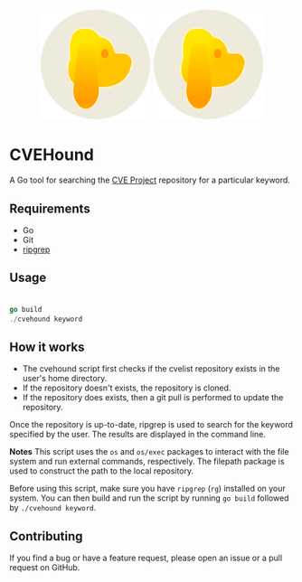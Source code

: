 <h1 align="center">
    <img width="194" src=".github/cvehound-logo.svg#gh-light-mode-only" alt="cvehound">
    <img width="194" src=".github/cvehound-logo.svg#gh-dark-mode-only" alt="cvehound">
</h1>

# CVEHound

A Go tool for searching the [CVE Project](https://github.com/CVEProject/cvelist) repository for a particular keyword.

## Requirements

- Go
- Git
- [ripgrep](https://github.com/BurntSushi/ripgrep)

## Usage

```go

go build
./cvehound keyword

```

## How it works

- The cvehound script first checks if the cvelist repository exists in the user's home directory.
- If the repository doesn't exists, the repository is cloned.
- If the repository does exists, then a git pull is performed to update the repository.

Once the repository is up-to-date, ripgrep is used to search for the keyword specified by the user. The results are displayed in the command line.

**Notes**
This script uses the `os` and `os/exec` packages to interact with the file system and run external commands, respectively. The filepath package is used to construct the path to the local repository.

Before using this script, make sure you have `ripgrep` (`rg`) installed on your system. You can then build and run the script by running `go build` followed by `./cvehound keyword`.

## Contributing

If you find a bug or have a feature request, please open an issue or a pull request on GitHub.
